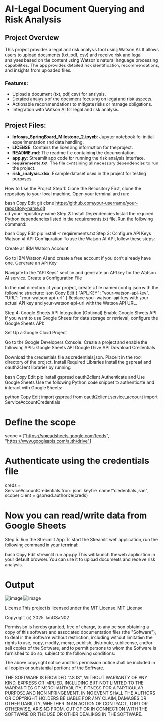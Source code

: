 # AI-Legal Document Querying and Risk Analysis

## Project Overview

This project provides a legal and risk analysis tool using Watson AI. It allows users to upload documents (txt, pdf, csv) and receive risk and legal analyses based on the content using Watson's natural language processing capabilities. The app provides detailed risk identification, recommendations, and insights from uploaded files.

### Features:
- Upload a document (txt, pdf, csv) for analysis.
- Detailed analysis of the document focusing on legal and risk aspects.
- Actionable recommendations to mitigate risks or manage obligations.
- Integration with Watson AI for legal and risk analysis.

## Project Files:
- **Infosys_SpringBoard_Milestone_2.ipynb**: Jupyter notebook for initial experimentation and data handling.
- **LICENSE**: Contains the licensing information for the project.
- **README.md**: The readme file containing the documentation.
- **app.py**: Streamlit app code for running the risk analysis interface.
- **requirements.txt**: The file containing all necessary dependencies to run the project.
- **risk_analysis.xlsx**: Example dataset used in the project for testing purposes.


How to Use the Project
Step 1: Clone the Repository
First, clone the repository to your local machine. Open your terminal and run:

bash
Copy
Edit
git clone https://github.com/your-username/your-repository-name.git  
cd your-repository-name
Step 2: Install Dependencies
Install the required Python dependencies listed in the requirements.txt file. Run the following command:

bash
Copy
Edit
pip install -r requirements.txt
Step 3: Configure API Keys
Watson AI API Configuration
To use the Watson AI API, follow these steps:

Create an IBM Watson Account

Go to IBM Watson AI and create a free account if you don’t already have one.
Generate an API Key

Navigate to the "API Keys" section and generate an API key for the Watson AI service.
Create a Configuration File

In the root directory of your project, create a file named config.json with the following structure:
json
Copy
Edit
{
    "API_KEY": "your-watson-api-key",
    "URL": "your-watson-api-url"
}
Replace your-watson-api-key with your actual API key and your-watson-api-url with the Watson API URL.

Step 4: Google Sheets API Integration (Optional)
Enable Google Sheets API
If you want to use Google Sheets for data storage or retrieval, configure the Google Sheets API:

Set Up a Google Cloud Project

Go to the Google Developers Console.
Create a project and enable the following APIs:
Google Sheets API
Google Drive API
Download Credentials

Download the credentials file as credentials.json.
Place it in the root directory of the project.
Install Required Libraries
Install the gspread and oauth2client libraries by running:

bash
Copy
Edit
pip install gspread oauth2client
Authenticate and Use Google Sheets
Use the following Python code snippet to authenticate and interact with Google Sheets:

python
Copy
Edit
import gspread
from oauth2client.service_account import ServiceAccountCredentials

# Define the scope
scope = ["https://spreadsheets.google.com/feeds", "https://www.googleapis.com/auth/drive"]

# Authenticate using the credentials file
creds = ServiceAccountCredentials.from_json_keyfile_name("credentials.json", scope)
client = gspread.authorize(creds)

# Now you can read/write data from Google Sheets
Step 5: Run the Streamlit App
To start the Streamlit web application, run the following command in your terminal:

bash
Copy
Edit
streamlit run app.py
This will launch the web application in your default browser. You can use it to upload documents and receive risk analysis.

# Output
![image](https://github.com/user-attachments/assets/475a3dab-e53a-4ea4-993d-a4d36ce91216)
![image](https://github.com/user-attachments/assets/98995bcc-b109-4327-a6be-3218d6ff4b02)



License
This project is licensed under the MIT License.
MIT License

Copyright (c) 2025 TanGSaN02

Permission is hereby granted, free of charge, to any person obtaining a copy
of this software and associated documentation files (the "Software"), to deal
in the Software without restriction, including without limitation the rights
to use, copy, modify, merge, publish, distribute, sublicense, and/or sell
copies of the Software, and to permit persons to whom the Software is
furnished to do so, subject to the following conditions:

The above copyright notice and this permission notice shall be included in all
copies or substantial portions of the Software.

THE SOFTWARE IS PROVIDED "AS IS", WITHOUT WARRANTY OF ANY KIND, EXPRESS OR
IMPLIED, INCLUDING BUT NOT LIMITED TO THE WARRANTIES OF MERCHANTABILITY,
FITNESS FOR A PARTICULAR PURPOSE AND NONINFRINGEMENT. IN NO EVENT SHALL THE
AUTHORS OR COPYRIGHT HOLDERS BE LIABLE FOR ANY CLAIM, DAMAGES OR OTHER
LIABILITY, WHETHER IN AN ACTION OF CONTRACT, TORT OR OTHERWISE, ARISING FROM,
OUT OF OR IN CONNECTION WITH THE SOFTWARE OR THE USE OR OTHER DEALINGS IN THE
SOFTWARE.
